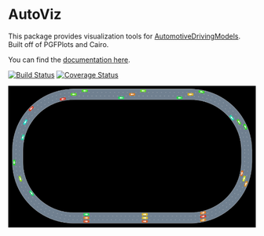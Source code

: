 # AutoViz

This package provides visualization tools for [AutomotiveDrivingModels](https://github.com/sisl/AutomotiveDrivingModels.jl).
Built off of PGFPlots and Cairo.

You can find the [documentation here](http://nbviewer.ipython.org/github/sisl/AutoViz.jl/blob/master/doc/AutoViz.ipynb).

[![Build Status](https://travis-ci.org/sisl/AutoViz.jl.svg?branch=master)](https://travis-ci.org/sisl/AutoViz.jl)
[![Coverage Status](https://coveralls.io/repos/sisl/AutoViz.jl/badge.svg)](https://coveralls.io/r/sisl/AutoViz.jl)

![AutoViz](readmeimage.png)

